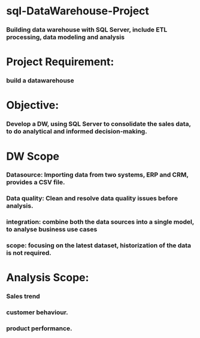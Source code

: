 # sql-DataWarehouse-Project
  ### Building  data warehouse with SQL Server, include ETL processing,  data modeling and analysis

# Project Requirement:
  ### build a datawarehouse

# Objective:
  ### Develop a DW, using SQL Server to consolidate the sales data, to do analytical and informed decision-making.

# DW Scope
  ### Datasource: Importing data from two systems, ERP and CRM, provides a CSV file.
  ### Data quality: Clean and resolve data quality issues before analysis.
  ### integration: combine both the data sources into a single model, to analyse business use cases
  ### scope: focusing on the latest dataset, historization of the data is not required.

# Analysis Scope:
  ### Sales trend
  ###  customer behaviour.
  ### product performance.
